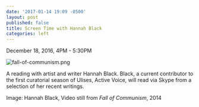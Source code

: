 ```yaml
---
date: '2017-01-14 19:09 -0500'
layout: post
published: false
title: Screen Time with Hannah Black
categories: left
---
```

December 18, 2016, 4PM - 5:30PM

![fall-of-communism.png]({{site.baseurl}}/assets/img/fall-of-communism.png)


A reading with artist and writer Hannah Black. Black, a current contributor to the first curatorial season of Ulises, Active Voice, will read via Skype from a selection of her recent writings. 

Image: Hannah Black, Video still from _Fall of Communism_, 2014
